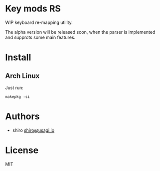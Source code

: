# Key mods RS

WIP keyboard re-mapping utility.

The alpha version will be released soon, when the parser is implemented and
supprots some main features.


# Install

## Arch Linux

Just run:

`makepkg -si`

# Authors

- shiro <shiro@usagi.io>

# License

MIT
